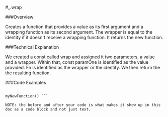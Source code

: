 #_.wrap

###Overview

Creates a function that provides a value as its first argument and a wrapping function as its second argument. The wrapper is equal to the identity  if it doesn't receive a wrapping function. It returns the new function.

###Technical Explanation

We created a const called wrap and assigned it two parameters, a value and a wrapper. Within that, const paramOne is identified as the value provided. Fn is identified as the wrapper or the identity. We then return the the resulting function.

###Code Examples

``` const myNewFunction = wrap( 5, valueOne => valueOne * 2 )

myNewFunction() ```

NOTE: the before and after your code is what makes it show up in this doc as a code block and not just text.
